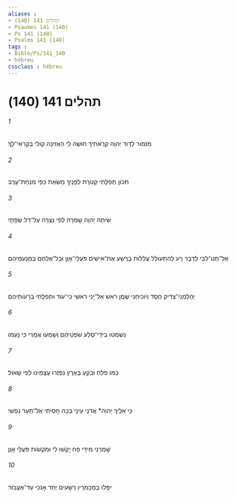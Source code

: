 ```yaml
---
aliases : 
- תהלים 141 (140)
- Psaumes 141 (140)
- Ps 141 (140)
- Psalms 141 (140)
tags : 
- Bible/Ps/141_140
- hébreu
cssclass : hébreu
---
```


# תהלים 141 (140)

###### 1
מִזְמֹור לְדָוִד יְהוָה קְרָאתִיךָ חוּשָׁה לִּי הַאֲזִינָה קֹולִי בְּקָרְאִי־לָךְ׃
###### 2
תִּכֹּון תְּפִלָּתִי קְטֹרֶת לְפָנֶיךָ מַשְׂאַת כַּפַּי מִנְחַת־עָרֶב׃
###### 3
שִׁיתָה יְהוָה שָׁמְרָה לְפִי נִצְּרָה עַל־דַּל שְׂפָתָי׃
###### 4
אַל־תַּט־לִבִּי לְדָבָר רָע לְהִתְעֹולֵל עֲלִלֹות בְּרֶשַׁע אֶת־אִישִׁים פֹּעֲלֵי־אָוֶן וּבַל־אֶלְחַם בְּמַנְעַמֵּיהֶם׃
###### 5
יֶהֶלְמֵנִי־צַדִּיק חֶסֶד וְיֹוכִיחֵנִי שֶׁמֶן רֹאשׁ אַל־יָנִי רֹאשִׁי כִּי־עֹוד וּתְפִלָּתִי בְּרָעֹותֵיהֶם׃
###### 6
נִשְׁמְטוּ בִידֵי־סֶלַע שֹׁפְטֵיהֶם וְשָׁמְעוּ אֲמָרַי כִּי נָעֵמוּ׃
###### 7
כְּמֹו פֹלֵחַ וּבֹקֵעַ בָּאָרֶץ נִפְזְרוּ עֲצָמֵינוּ לְפִי שְׁאֹול׃
###### 8
כִּי אֵלֶיךָ יְהוִה* אֲדֹנָי עֵינָי בְּכָה חָסִיתִי אַל־תְּעַר נַפְשִׁי׃
###### 9
שָׁמְרֵנִי מִידֵי פַח יָקְשׁוּ לִי וּמֹקְשֹׁות פֹּעֲלֵי אָוֶן׃
###### 10
יִפְּלוּ בְמַכְמֹרָיו רְשָׁעִים יַחַד אָנֹכִי עַד־אֶעֱבֹור׃
